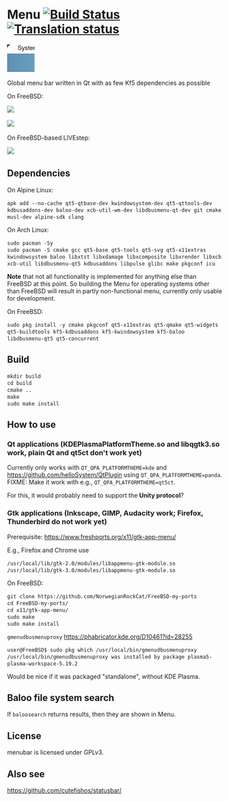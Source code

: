 # Menu [![Build Status](https://api.cirrus-ci.com/github/helloSystem/Menu.svg)](https://cirrus-ci.com/github/helloSystem/Menu) [![Translation status](https://hosted.weblate.org/widgets/hellosystem/-/menu/svg-badge.svg)](https://hosted.weblate.org/engage/hellosystem/)

![](Menubar.png)

Global menu bar written in Qt with as few Kf5 dependencies as possible

On FreeBSD:

![](https://user-images.githubusercontent.com/2480569/95656631-f4898400-0b0f-11eb-8337-f9041f75cb20.png)

![](https://user-images.githubusercontent.com/2480569/94789725-96ed8d00-03d5-11eb-95e8-7f17f6166de4.png)

On FreeBSD-based LIVEstep:

![](https://user-images.githubusercontent.com/2480569/94831116-d8912e80-03fb-11eb-9f89-e11f50a49571.png)

## Dependencies

On Alpine Linux:

```
apk add --no-cache qt5-qtbase-dev kwindowsystem-dev qt5-qttools-dev kdbusaddons-dev baloo-dev xcb-util-wm-dev libdbusmenu-qt-dev git cmake musl-dev alpine-sdk clang
```

On Arch Linux:

```
sudo pacman -Sy
sudo pacman -S cmake gcc qt5-base qt5-tools qt5-svg qt5-x11extras kwindowsystem baloo libxtst libxdamage libxcomposite libxrender libxcb xcb-util libdbusmenu-qt5 kdbusaddons libpulse glibc make pkgconf icu
```

__Note__ that not all functionality is implemented for anything else than FreeBSD at this point. So building the Menu for operating systems other than FreeBSD will result in partly non-functional menu, currently only usable for development.

On FreeBSD:

```
sudo pkg install -y cmake pkgconf qt5-x11extras qt5-qmake qt5-widgets qt5-buildtools kf5-kdbusaddons kf5-kwindowsystem kf5-baloo libdbusmenu-qt5 qt5-concurrent
```

## Build

```
mkdir build
cd build
cmake ..
make
sudo make install
```
## How to use

### Qt applications (KDEPlasmaPlatformTheme.so and libqgtk3.so work, plain Qt and qt5ct don't work yet)

Currently only works with `QT_QPA_PLATFORMTHEME=kde` and https://github.com/helloSystem/QtPlugin using `QT_QPA_PLATFORMTHEME=panda`. FIXME: Make it work with e.g., `QT_QPA_PLATFORMTHEME=qt5ct`.

For this, it would probably need to support the __Unity protocol__?

### Gtk applications (Inkscape, GIMP, Audacity work; Firefox, Thunderbird do not work yet)

Prerequisite: https://www.freshports.org/x11/gtk-app-menu/

E.g., Firefox and Chrome use

```
/usr/local/lib/gtk-2.0/modules/libappmenu-gtk-module.so
/usr/local/lib/gtk-3.0/modules/libappmenu-gtk-module.so
```

On FreeBSD:

```
git clone https://github.com/NorwegianRockCat/FreeBSD-my-ports
cd FreeBSD-my-ports/
cd x11/gtk-app-menu/
sudo make
sudo make install
```

`gmenudbusmenuproxy` https://phabricator.kde.org/D10461?id=28255

```
user@FreeBSD$ sudo pkg which /usr/local/bin/gmenudbusmenuproxy 
/usr/local/bin/gmenudbusmenuproxy was installed by package plasma5-plasma-workspace-5.19.2
```

Would be nice if it was packaged "standalone", without KDE Plasma.


## Baloo file system search

If `baloosearch` returns results, then they are shown in Menu.


## License

menubar is licensed under GPLv3.


## Also see

https://github.com/cutefishos/statusbar/
